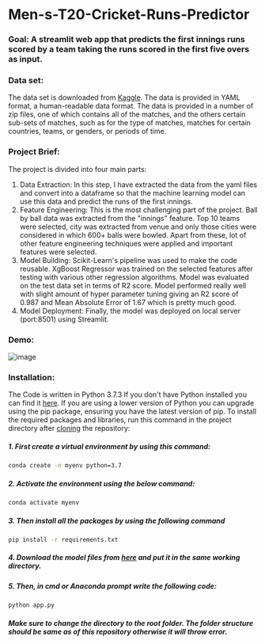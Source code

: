 # Men-s-T20-Cricket-Runs-Predictor

### Goal: A streamlit web app that predicts the first innings runs scored by a team taking the runs scored in the first five overs as input.

### Data set: 
The data set is downloaded from [Kaggle](https://www.kaggle.com/veeralakrishna/cricsheet-a-retrosheet-for-cricket?select=t20s).
The data is provided in YAML format, a human-readable data format.
The data is provided in a number of zip files, one of which contains all of the matches, and the others certain sub-sets of matches,
such as for the type of matches, matches for certain countries, teams, or genders, or periods of time.

### Project Brief:
The project is divided into four main parts:
1. Data Extraction: In this step, I have extracted the data from the yaml files and convert into a dataframe so that the machine learning model can use this data and predict the runs of the first innings.
2. Feature Engineering: This is the most challenging part of the project. Ball by ball data was extracted from the "innings" feature.
Top 10 teams were selected, city was extracted from venue and only those cities were considered in which 600+ balls were bowled.
Apart from these, lot of other feature engineering techniques were applied and important features were selected.
3. Model Building: Scikit-Learn's pipeline was used to make the code reusable. XgBoost Regressor was trained on the selected features
after testing with various other regression algorithms. Model was evaluated on the test data set in terms of R2 score. 
Model performed really well with slight amount of hyper parameter tuning giving an R2 score of 0.987 and Mean Absolute Error of 1.67
which is pretty much good.
4. Model Deployment: Finally, the model was deployed on local server (port:8501) using Streamlit.

### Demo:
![image](https://user-images.githubusercontent.com/75041273/137994959-58497f32-a796-43f2-9aa2-9eb1c3d8de04.png)

### Installation:
The Code is written in Python 3.7.3 If you don't have Python installed you can find it [here](https://www.python.org/downloads/). If you are using a lower version of Python you can upgrade using the pip package, ensuring you have the latest version of pip. To install the required packages and libraries, run this command in the project directory after [cloning](https://www.howtogeek.com/451360/how-to-clone-a-github-repository/) the repository:

##### 1. First create a virtual environment by using this command:
```bash
conda create -n myenv python=3.7
```
##### 2. Activate the environment using the below command:
```bash
conda activate myenv
```
##### 3. Then install all the packages by using the following command
```bash
pip install -r requirements.txt
```
##### 4. Download the model files from [here](https://drive.google.com/drive/folders/17KxvKpPHvHmrfdOyJClU0o95JTDAAG60?usp=sharing) and put it in the same working directory.


##### 5. Then, in cmd or Anaconda prompt write the following code:
```bash
python app.py
```

##### Make sure to change the directory to the root folder. The folder structure should be same as of this repository otherwise it will throw error. 

